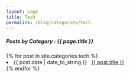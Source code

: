 ```yaml
---
layout: page
title: Tech
permalink: /blog/categories/tech
---
```

 
<h5> Posts by Category : {{ page.title }} </h5>

<div class="card">
{% for post in site.categories.tech %}
 <li class="category-posts"><span>{{ post.date | date_to_string }}</span> &nbsp; <a href="{{ post.url }}">{{ post.title }}</a></li>
{% endfor %}
</div>